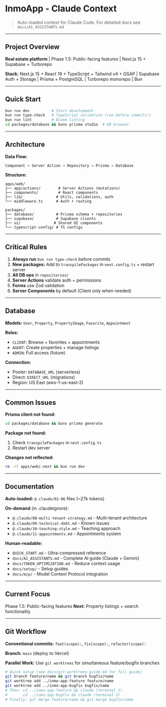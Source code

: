 # InmoApp - Claude Context

> Auto-loaded context for Claude Code. For detailed docs see `docs/AI_ASSISTANTS.md`

---

## Project Overview

**Real estate platform** | Phase 1.5: Public-facing features | Next.js 15 + Supabase + Turborepo

**Stack:** Next.js 15 + React 19 + TypeScript + Tailwind v4 + GSAP | Supabase Auth + Storage | Prisma + PostgreSQL | Turborepo monorepo | Bun

---

## Quick Start

```bash
bun run dev          # Start development
bun run type-check   # TypeScript validation (run before commits!)
bun run lint         # Biome linting
cd packages/database && bunx prisma studio  # DB browser
```

---

## Architecture

**Data Flow:**
```
Component → Server Action → Repository → Prisma → Database
```

**Structure:**
```
apps/web/
├── app/actions/        # Server Actions (mutations)
├── components/         # React components
├── lib/               # Utils, validations, auth
└── middleware.ts      # Auth + routing

packages/
├── database/          # Prisma schema + repositories
├── supabase/          # Supabase clients
├── ui/               # Shared UI components
└── typescript-config/ # TS configs
```

---

## Critical Rules

1. **Always run** `bun run type-check` before commits
2. **New packages:** Add to `transpilePackages` in `next.config.ts` + restart server
3. **All DB ops** in `repositories/`
4. **Server Actions** validate auth + permissions
5. **Forms** use Zod validation
6. **Server Components** by default (Client only when needed)

---

## Database

**Models:** `User`, `Property`, `PropertyImage`, `Favorite`, `Appointment`

**Roles:**
- `CLIENT`: Browse + favorites + appointments
- `AGENT`: Create properties + manage listings
- `ADMIN`: Full access (future)

**Connection:**
- Pooler: `DATABASE_URL` (serverless)
- Direct: `DIRECT_URL` (migrations)
- Region: US East (aws-1-us-east-2)

---

## Common Issues

**Prisma client not found:**
```bash
cd packages/database && bunx prisma generate
```

**Package not found:**
1. Check `transpilePackages` in `next.config.ts`
2. Restart dev server

**Changes not reflected:**
```bash
rm -rf apps/web/.next && bun run dev
```

---

## Documentation

**Auto-loaded:** `@.claude/01-06` files (~27k tokens)

**On-demand** (in .claudeignore):
- `@.claude/08-multi-tenant-strategy.md` - Multi-tenant architecture
- `@.claude/09-technical-debt.md` - Known issues
- `@.claude/10-teaching-style.md` - Teaching approach
- `@.claude/11-appointments.md` - Appointments system

**Human-readable:**
- `QUICK_START.md` - Ultra-compressed reference
- `docs/AI_ASSISTANTS.md` - Complete AI guide (Claude + Gemini)
- `docs/TOKEN_OPTIMIZATION.md` - Reduce context usage
- `docs/setup/` - Setup guides
- `docs/mcp/` - Model Context Protocol integration

---

## Current Focus

Phase 1.5: Public-facing features
**Next:** Property listings + search functionality

---

## Git Workflow

**Conventional commits:** `feat(scope):`, `fix(scope):`, `refactor(scope):`

**Branch:** `main` (deploy to Vercel)

**Parallel Work:** Use `git worktrees` for simultaneous feature/bugfix branches
```bash
# Quick setup (see docs/git-worktrees-guide.md for full guide)
git branch feature/name && git branch bugfix/name
git worktree add ../inmo-app-feature feature/name
git worktree add ../inmo-app-bugfix bugfix/name
# Then: cd ../inmo-app-feature && claude (terminal 1)
#       cd ../inmo-app-bugfix && claude (terminal 2)
# Finally: git merge feature/name && git merge bugfix/name
```
